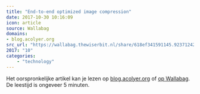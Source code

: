 ```yaml
---
title: "End-to-end optimized image compression"
date: 2017-10-30 10:16:09
icon: article
source: Wallabag
domains:
- blog.acolyer.org
src_url: "https://wallabag.thewiserbit.nl/share/618ef341591145.92371242"
2017: "10"
categories:
    - "technology"
---
```

Het oorspronkelijke artikel kan je lezen op [blog.acolyer.org](https://blog.acolyer.org/2017/05/08/end-to-end-optimized-image-compression/) of [op Wallabag](https://wallabag.thewiserbit.nl/share/618ef341591145.92371242). De leestijd is ongeveer 5 minuten.